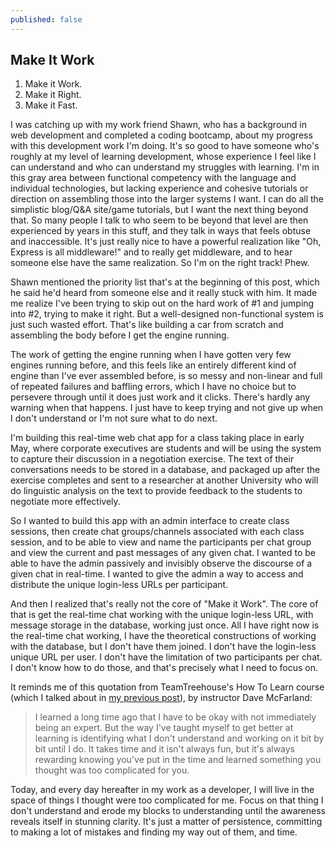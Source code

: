 ```yaml
---
published: false
---
```

## Make It Work

1. Make it Work.
2. Make it Right.
3. Make it Fast.

I was catching up with my work friend Shawn, who has a background in web development and completed a coding bootcamp, about my progress with this development work I'm doing. It's so good to have someone who's roughly at my level of learning development, whose experience I feel like I can understand and who can understand my struggles with learning. I'm in this gray area between functional competency with the language and individual technologies, but lacking experience and cohesive tutorials or direction on assembling those into the larger systems I want. I can do all the simplistic blog/Q&A site/game tutorials, but I want the next thing beyond that. So many people I talk to who seem to be beyond that level are then experienced by years in this stuff, and they talk in ways that feels obtuse and inaccessible. It's just really nice to have a powerful realization like "Oh, Express is all middleware!" and to really get middleware, and to hear someone else have the same realization. So I'm on the right track! Phew.

Shawn mentioned the priority list that's at the beginning of this post, which he said he'd heard from someone else and it really stuck with him. It made me realize I've been trying to skip out on the hard work of #1 and jumping into #2, trying to make it right. But a well-designed non-functional system is just such wasted effort. That's like building a car from scratch and assembling the body before I get the engine running. 

The work of getting the engine running when I have gotten very few engines running before, and this feels like an entirely different kind of engine than I've ever assembled before, is so messy and non-linear and full of repeated failures and baffling errors, which I have no choice but to persevere through until it does just work and it clicks. There's hardly any warning when that happens. I just have to keep trying and not give up when I don't understand or I'm not sure what to do next.

I'm building this real-time web chat app for a class taking place in early May, where corporate executives are students and will be using the system to capture their discussion in a negotiation exercise. The text of their conversations needs to be stored in a database, and packaged up after the exercise completes and sent to a researcher at another University who will do linguistic analysis on the text to provide feedback to the students to negotiate more effectively.

So I wanted to build this app with an admin interface to create class sessions, then create chat groups/channels associated with each class session, and to be able to view and name the participants per chat group and view the current and past messages of any given chat. I wanted to be able to have the admin passively and invisibly observe the discourse of a given chat in real-time. I wanted to give the admin a way to access and distribute the unique login-less URLs per participant. 

And then I realized that's really not the core of "Make it Work". The core of that is get the real-time chat working with the unique login-less URL, with message storage in the database, working just once. All I have right now is the real-time chat working, I have the theoretical constructions of working with the database, but I don't have them joined. I don't have the login-less unique URL per user. I don't have the limitation of two participants per chat. I don't know how to do those, and that's precisely what I need to focus on.

It reminds me of this quotation from TeamTreehouse's How To Learn course (which I talked about in [my previous post](https://lovingawareness.github.io/growth-mindset/)), by instructor Dave McFarland:

> I learned a long time ago that I have to be okay with not immediately being an expert. But the way I've taught myself to get better at learning is identifying what I don't understand and working on it bit by bit until I do. It takes time and it isn't always fun, but it's always rewarding knowing you've put in the time and learned something you thought was too complicated for you.

Today, and every day hereafter in my work as a developer, I will live in the space of things I thought were too complicated for me. Focus on that thing I don't understand and erode my blocks to understanding until the awareness reveals itself in stunning clarity. It's just a matter of persistence, committing to making a lot of mistakes and finding my way out of them, and time.